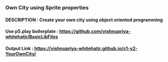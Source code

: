### Own City using Sprite properties
#### DESCRIPTION : Create your own city using object oriented programming

#### Use p5.play boilerplate : https://github.com/vishnupriya-whitehatjr/BasicLibFiles

#### Output Link : https://vishnupriya-whitehatjr.github.io/c1-v2-YourOwnCity/
